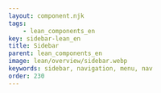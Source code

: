 ```yaml
---
layout: component.njk
tags: 
    - lean_components_en
key: sidebar-lean_en
title: Sidebar
parent: lean_components_en
image: lean/overview/sidebar.webp
keywords: sidebar, navigation, menu, nav
order: 230
---
```

